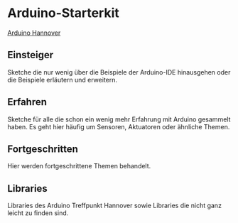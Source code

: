 # Arduino-Starterkit

[Arduino Hannover](http://arduino-hannover.de/ "Arduino H")


## Einsteiger

Sketche die nur wenig über die Beispiele der Arduino-IDE
hinausgehen oder die Beispiele erläutern und erweitern.

## Erfahren

Sketche für alle die schon ein wenig mehr Erfahrung mit Arduino gesammelt haben.
Es geht hier häufig um Sensoren, Aktuatoren oder ähnliche Themen.

## Fortgeschritten

Hier werden fortgeschrittene Themen behandelt.

## Libraries

Libraries des Arduino Treffpunkt Hannover sowie Libraries die nicht
ganz leicht zu finden sind.


